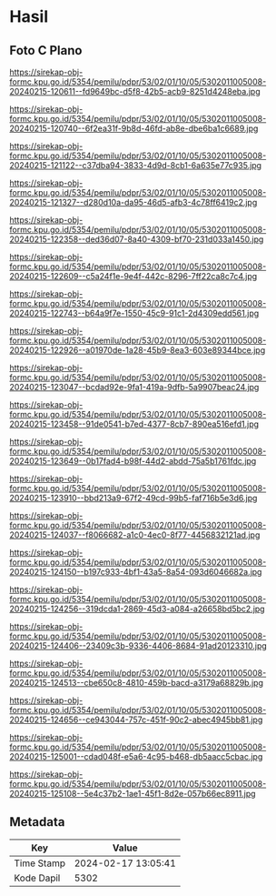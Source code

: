 # Hasil

## Foto C Plano

https://sirekap-obj-formc.kpu.go.id/5354/pemilu/pdpr/53/02/01/10/05/5302011005008-20240215-120611--fd9649bc-d5f8-42b5-acb9-8251d4248eba.jpg

https://sirekap-obj-formc.kpu.go.id/5354/pemilu/pdpr/53/02/01/10/05/5302011005008-20240215-120740--6f2ea31f-9b8d-46fd-ab8e-dbe6ba1c6689.jpg

https://sirekap-obj-formc.kpu.go.id/5354/pemilu/pdpr/53/02/01/10/05/5302011005008-20240215-121122--c37dba94-3833-4d9d-8cb1-6a635e77c935.jpg

https://sirekap-obj-formc.kpu.go.id/5354/pemilu/pdpr/53/02/01/10/05/5302011005008-20240215-121327--d280d10a-da95-46d5-afb3-4c78ff6419c2.jpg

https://sirekap-obj-formc.kpu.go.id/5354/pemilu/pdpr/53/02/01/10/05/5302011005008-20240215-122358--ded36d07-8a40-4309-bf70-231d033a1450.jpg

https://sirekap-obj-formc.kpu.go.id/5354/pemilu/pdpr/53/02/01/10/05/5302011005008-20240215-122609--c5a24f1e-9e4f-442c-8296-7ff22ca8c7c4.jpg

https://sirekap-obj-formc.kpu.go.id/5354/pemilu/pdpr/53/02/01/10/05/5302011005008-20240215-122743--b64a9f7e-1550-45c9-91c1-2d4309edd561.jpg

https://sirekap-obj-formc.kpu.go.id/5354/pemilu/pdpr/53/02/01/10/05/5302011005008-20240215-122926--a01970de-1a28-45b9-8ea3-603e89344bce.jpg

https://sirekap-obj-formc.kpu.go.id/5354/pemilu/pdpr/53/02/01/10/05/5302011005008-20240215-123047--bcdad92e-9fa1-419a-9dfb-5a9907beac24.jpg

https://sirekap-obj-formc.kpu.go.id/5354/pemilu/pdpr/53/02/01/10/05/5302011005008-20240215-123458--91de0541-b7ed-4377-8cb7-890ea516efd1.jpg

https://sirekap-obj-formc.kpu.go.id/5354/pemilu/pdpr/53/02/01/10/05/5302011005008-20240215-123649--0b17fad4-b98f-44d2-abdd-75a5b1761fdc.jpg

https://sirekap-obj-formc.kpu.go.id/5354/pemilu/pdpr/53/02/01/10/05/5302011005008-20240215-123910--bbd213a9-67f2-49cd-99b5-faf716b5e3d6.jpg

https://sirekap-obj-formc.kpu.go.id/5354/pemilu/pdpr/53/02/01/10/05/5302011005008-20240215-124037--f8066682-a1c0-4ec0-8f77-4456832121ad.jpg

https://sirekap-obj-formc.kpu.go.id/5354/pemilu/pdpr/53/02/01/10/05/5302011005008-20240215-124150--b197c933-4bf1-43a5-8a54-093d6046682a.jpg

https://sirekap-obj-formc.kpu.go.id/5354/pemilu/pdpr/53/02/01/10/05/5302011005008-20240215-124256--319dcda1-2869-45d3-a084-a26658bd5bc2.jpg

https://sirekap-obj-formc.kpu.go.id/5354/pemilu/pdpr/53/02/01/10/05/5302011005008-20240215-124406--23409c3b-9336-4406-8684-91ad20123310.jpg

https://sirekap-obj-formc.kpu.go.id/5354/pemilu/pdpr/53/02/01/10/05/5302011005008-20240215-124513--cbe650c8-4810-459b-bacd-a3179a68829b.jpg

https://sirekap-obj-formc.kpu.go.id/5354/pemilu/pdpr/53/02/01/10/05/5302011005008-20240215-124656--ce943044-757c-451f-90c2-abec4945bb81.jpg

https://sirekap-obj-formc.kpu.go.id/5354/pemilu/pdpr/53/02/01/10/05/5302011005008-20240215-125001--cdad048f-e5a6-4c95-b468-db5aacc5cbac.jpg

https://sirekap-obj-formc.kpu.go.id/5354/pemilu/pdpr/53/02/01/10/05/5302011005008-20240215-125108--5e4c37b2-1ae1-45f1-8d2e-057b66ec8911.jpg


## Metadata

| Key        | Value               |
| ---------- | ------------------- |
| Time Stamp | 2024-02-17 13:05:41 |
| Kode Dapil | 5302                |



